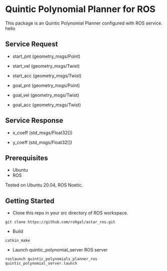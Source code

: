 # Quintic Polynomial Planner for ROS
This package is an Quintic Polynomial Planner configured with ROS service.
hello
## Service Request
- start_pnt (geometry_msgs/Point)

- start_vel (geometry_msgs/Twist)

- start_acc (geometry_msgs/Twist)

- goal_pnt (geometry_msgs/Point)

- goal_vel (geometry_msgs/Twist)

- goal_acc (geometry_msgs/Twist)

## Service Response
- x_coeff (std_msgs/Float32[])

- y_coeff (std_msgs/Float32[])

## Prerequisites
- Ubuntu
- ROS

Tested on Ubuntu 20.04, ROS Noetic.
## Getting Started
- Clone this repo in your src directory of ROS workspace.
```
git clone https://github.com/rohgal/astar_ros.git
```
- Build
```
catkin_make
```
- Launch quintic_polynomial_server ROS server
```
roslaunch quintic_polynomials_planner_ros quintic_polynomial_server.launch
```
